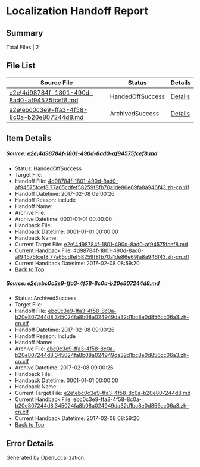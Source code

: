 # <a name='report-top'></a> Localization Handoff Report

## Summary
 Total Files | 2

## File List
 Source File | Status | Details 
 ----------- | ------ | ------- 
 [e2e\4d98784f-1801-490d-8ad0-af94575fcef8.md](https://github.com/OpenLocalizationTestOrg/ol-test0/blob/b322bebca08c6f362c3915cbeb8aeced8c3876f8/e2e/4d98784f-1801-490d-8ad0-af94575fcef8.md) | HandedOffSuccess | [Details](#f74be54634ec9ecc5cca49fca451fd57f207167b1)
 [e2e\ebc0c3e9-ffa3-4f58-8c0a-b20e807244d8.md](https://github.com/OpenLocalizationTestOrg/ol-test0/blob/b322bebca08c6f362c3915cbeb8aeced8c3876f8/e2e/ebc0c3e9-ffa3-4f58-8c0a-b20e807244d8.md) | ArchivedSuccess | [Details](#7b72c523725c367b396e666e9bf75db2a3e036792)

## Item Details
##### <a name='f74be54634ec9ecc5cca49fca451fd57f207167b1'></a> Source: [e2e\4d98784f-1801-490d-8ad0-af94575fcef8.md](https://github.com/OpenLocalizationTestOrg/ol-test0/blob/b322bebca08c6f362c3915cbeb8aeced8c3876f8/e2e/4d98784f-1801-490d-8ad0-af94575fcef8.md)
* Status: HandedOffSuccess
* Target File: 
* Handoff File: [4d98784f-1801-490d-8ad0-af94575fcef8.77a65cdfef58259f8fb70a1de86e69fa8a946f43.zh-cn.xlf](https://github.com/OpenLocalizationTestOrg/ol-test0-handoff/blob/09a740407a6d13c59f18fd41bf67f77cad0f9db4/ol-handoff/OpenLocalizationTestOrg/ol-test0-zhcn/shujia/ht/4d98784f-1801-490d-8ad0-af94575fcef8.77a65cdfef58259f8fb70a1de86e69fa8a946f43.zh-cn.xlf)
* Handoff Datetime: 2017-02-08 09:00:26
* Handoff Reason: Include
* Handoff Name: 
* Archive File: 
* Archive Datetime: 0001-01-01 00:00:00
* Handback File: 
* Handback Datetime: 0001-01-01 00:00:00
* Handback Name: 
* Current Target File: [e2e\4d98784f-1801-490d-8ad0-af94575fcef8.md](https://github.com/OpenLocalizationTestOrg/ol-test0-zhcn/blob/5b20e72c4bca0cebc19320a93bd586943fa2f9e4/e2e/4d98784f-1801-490d-8ad0-af94575fcef8.md)
* Current Handback File: [4d98784f-1801-490d-8ad0-af94575fcef8.77a65cdfef58259f8fb70a1de86e69fa8a946f43.zh-cn.xlf](https://github.com/OpenLocalizationTestOrg/ol-test0-handback/blob/89ea623e5c116e9f185f2610ca7ec47689fea467/ol-handback/OpenLocalizationTestOrg/ol-test0-zhcn/shujia/ht/4d98784f-1801-490d-8ad0-af94575fcef8.77a65cdfef58259f8fb70a1de86e69fa8a946f43.zh-cn.xlf)
* Current Handback Datetime: 2017-02-08 08:59:20
* [Back to Top](#report-top)

##### <a name='7b72c523725c367b396e666e9bf75db2a3e036792'></a> Source: [e2e\ebc0c3e9-ffa3-4f58-8c0a-b20e807244d8.md](https://github.com/OpenLocalizationTestOrg/ol-test0/blob/b322bebca08c6f362c3915cbeb8aeced8c3876f8/e2e/ebc0c3e9-ffa3-4f58-8c0a-b20e807244d8.md)
* Status: ArchivedSuccess
* Target File: 
* Handoff File: [ebc0c3e9-ffa3-4f58-8c0a-b20e807244d8.345024fa8b08a024949da32d1bc8e0d856cc06a3.zh-cn.xlf](https://github.com/OpenLocalizationTestOrg/ol-test0-handoff/blob/09a740407a6d13c59f18fd41bf67f77cad0f9db4/ol-handoff/OpenLocalizationTestOrg/ol-test0-zhcn/shujia/ht/ebc0c3e9-ffa3-4f58-8c0a-b20e807244d8.345024fa8b08a024949da32d1bc8e0d856cc06a3.zh-cn.xlf)
* Handoff Datetime: 2017-02-08 09:00:26
* Handoff Reason: Include
* Handoff Name: 
* Archive File: [ebc0c3e9-ffa3-4f58-8c0a-b20e807244d8.345024fa8b08a024949da32d1bc8e0d856cc06a3.zh-cn.xlf](https://github.com/OpenLocalizationTestOrg/ol-test0-handoff/blob/5d23a9c25e59bced637f23ba47fbf71ddda987d8/ol-archive/OpenLocalizationTestOrg/ol-test0-zhcn/shujia/ht/ebc0c3e9-ffa3-4f58-8c0a-b20e807244d8.345024fa8b08a024949da32d1bc8e0d856cc06a3.zh-cn.xlf)
* Archive Datetime: 2017-02-08 09:00:26
* Handback File: 
* Handback Datetime: 0001-01-01 00:00:00
* Handback Name: 
* Current Target File: [e2e\ebc0c3e9-ffa3-4f58-8c0a-b20e807244d8.md](https://github.com/OpenLocalizationTestOrg/ol-test0-zhcn/blob/5b20e72c4bca0cebc19320a93bd586943fa2f9e4/e2e/ebc0c3e9-ffa3-4f58-8c0a-b20e807244d8.md)
* Current Handback File: [ebc0c3e9-ffa3-4f58-8c0a-b20e807244d8.345024fa8b08a024949da32d1bc8e0d856cc06a3.zh-cn.xlf](https://github.com/OpenLocalizationTestOrg/ol-test0-handback/blob/89ea623e5c116e9f185f2610ca7ec47689fea467/ol-handback/OpenLocalizationTestOrg/ol-test0-zhcn/shujia/ht/ebc0c3e9-ffa3-4f58-8c0a-b20e807244d8.345024fa8b08a024949da32d1bc8e0d856cc06a3.zh-cn.xlf)
* Current Handback Datetime: 2017-02-08 08:59:20
* [Back to Top](#report-top)


## Error Details

Generated by OpenLocalization.
